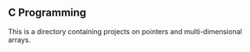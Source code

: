 ## C Programming

This is a directory containing projects on pointers and multi-dimensional
arrays.
